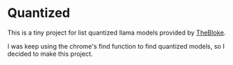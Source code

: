 # Quantized

This is a tiny project for list quantized llama models provided by [TheBloke](https://huggingface.co/TheBloke).

I was keep using the chrome's find function to find quantized models, so I decided to make this project.
